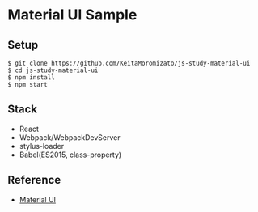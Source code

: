 # Material UI Sample

## Setup

```
$ git clone https://github.com/KeitaMoromizato/js-study-material-ui
$ cd js-study-material-ui
$ npm install
$ npm start
```

## Stack

* React
* Webpack/WebpackDevServer
* stylus-loader
* Babel(ES2015, class-property)

## Reference
* [Material UI](https://github.com/callemall/material-ui)

